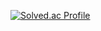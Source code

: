 

[![Solved.ac Profile](http://mazassumnida.wtf/api/v2/generate_badge?boj=hyeju373)](https://solved.ac/hyeju373/)


<!--
![Anurag's GitHub stats](https://github-readme-stats.vercel.app/api?username=hanaeju&show_icons=true&theme=radical )
**hanaeju/hanaeju** is a ✨ _special_ ✨ repository because its `README.md` (this file) appears on your GitHub profile.
Here are some ideas to get you started:

- 🔭 I’m currently working on ...
- 🌱 I’m currently learning ...
- 👯 I’m looking to collaborate on ...
- 🤔 I’m looking for help with ...
- 💬 Ask me about ...
- 📫 How to reach me: ...
- 😄 Pronouns: ...
- ⚡ Fun fact: ...
-->
